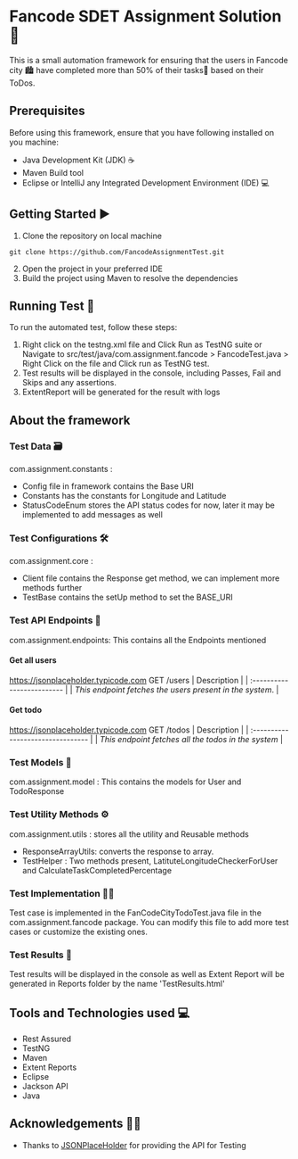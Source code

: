 # Fancode SDET Assignment Solution 📒
This is a small automation framework for ensuring that the users in Fancode city 🏙 have completed more than 50% of their tasks📜 based on their ToDos.

## Prerequisites
Before using this framework, ensure that you have following installed on you machine:
* Java Development Kit (JDK) ☕
* Maven Build tool
* Eclipse or IntelliJ any Integrated Development Environment (IDE) 💻

## Getting Started ▶
1. Clone the repository on local machine
```console
git clone https://github.com/FancodeAssignmentTest.git
```
2. Open the project in your preferred IDE
3. Build the project using Maven to resolve the dependencies

## Running Test 🏃
To run the automated test, follow these steps:
1. Right click on the testng.xml file and Click Run as TestNG suite or
Navigate to src/test/java/com.assignment.fancode > FancodeTest.java > Right Click on the file and Click run as TestNG test.
2. Test results will be displayed in the console, including Passes, Fail and Skips and any assertions.
3. ExtentReport will be generated for the result with logs 

## About the framework
### Test Data 🗃
  com.assignment.constants :
  * Config file in framework contains the Base URI
  * Constants has the constants for Longitude and Latitude
  * StatusCodeEnum stores the API status codes for now, later it may be implemented to add messages as well
 
### Test Configurations 🛠
 com.assignment.core :
  * Client file contains the Response get method, we can implement more methods further
  * TestBase contains the setUp method to set the BASE_URI

### Test API Endpoints 🔗
 com.assignment.endpoints: This contains all the Endpoints mentioned

#### Get all users
https://jsonplaceholder.typicode.com
  GET /users
| Description                |
| :------------------------- |
| *This endpoint fetches the users present in the system*.  |

#### Get todo
https://jsonplaceholder.typicode.com
  GET /todos
| Description                       |
| :-------------------------------- |
| *This endpoint fetches all the todos in the system* |

### Test Models 🧪
com.assignment.model : This contains the models for User and TodoResponse

### Test Utility Methods ⚙
com.assignment.utils : stores all the utility and Reusable methods
* ResponseArrayUtils: converts the response to array.
* TestHelper : Two methods present, LatituteLongitudeCheckerForUser and CalculateTaskCompletedPercentage

### Test Implementation ✍🏻
Test case is implemented in the FanCodeCityTodoTest.java file in the com.assignment.fancode package. You can modify this file to add more test cases or customize the existing ones.

### Test Results 🚀
Test results will be displayed in the console as well as Extent Report will be generated in Reports folder by the name 'TestResults.html'

## Tools and Technologies used 💻
* Rest Assured
* TestNG
* Maven
* Extent Reports
* Eclipse
* Jackson API
* Java

## Acknowledgements 🤝🏻
- Thanks to [JSONPlaceHolder](https://jsonplaceholder.typicode.com/) for providing the API for Testing
